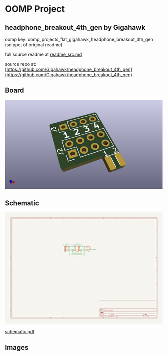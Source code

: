# OOMP Project  
## headphone_breakout_4th_gen  by Gigahawk  
  
oomp key: oomp_projects_flat_gigahawk_headphone_breakout_4th_gen  
(snippet of original readme)  
  
  
  full source readme at [readme_src.md](readme_src.md)  
  
source repo at: [https://github.com/Gigahawk/headphone_breakout_4th_gen](https://github.com/Gigahawk/headphone_breakout_4th_gen)  
## Board  
  
[![working_3d.png](working_3d_600.png)](working_3d.png)  
## Schematic  
  
[![working_schematic.png](working_schematic_600.png)](working_schematic.png)  
  
[schematic pdf](working_schematic.pdf)  
## Images  
